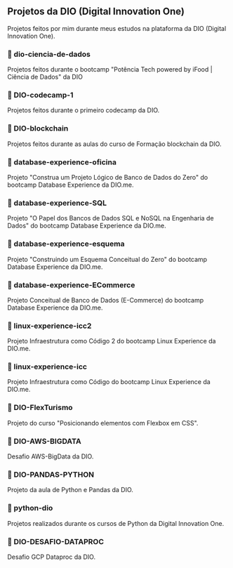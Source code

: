 ## Projetos da DIO (Digital Innovation One)

Projetos feitos por mim durante meus estudos na plataforma da DIO (Digital Innovation One).

### 📝 dio-ciencia-de-dados

Projetos feitos durante o bootcamp "Potência Tech powered by iFood | Ciência de Dados" da DIO

### 📝 DIO-codecamp-1

Projetos feitos durante o primeiro codecamp da DIO.

### 📝 DIO-blockchain

Projetos feitos durante as aulas do curso de Formação blockchain da DIO.

### 📝 database-experience-oficina

Projeto "Construa um Projeto Lógico de Banco de Dados do Zero" do bootcamp Database Experience da DIO.me.

### 📝 database-experience-SQL

Projeto "O Papel dos Bancos de Dados SQL e NoSQL na Engenharia de Dados" do bootcamp Database Experience da DIO.me.

### 📝 database-experience-esquema

Projeto "Construindo um Esquema Conceitual do Zero" do bootcamp Database Experience da DIO.me.

### 📝 database-experience-ECommerce

Projeto Conceitual de Banco de Dados (E-Commerce) do bootcamp Database Experience da DIO.me.

### 📝 linux-experience-icc2

Projeto Infraestrutura como Código 2 do bootcamp Linux Experience da DIO.me.

### 📝 linux-experience-icc

Projeto Infraestrutura como Código do bootcamp Linux Experience da DIO.me.

### 📝 DIO-FlexTurismo

Projeto do curso "Posicionando elementos com Flexbox em CSS".

### 📝 DIO-AWS-BIGDATA

Desafio AWS-BigData da DIO.

### 📝 DIO-PANDAS-PYTHON

Projeto da aula de Python e Pandas da DIO.

### 📝 python-dio

Projetos realizados durante os cursos de Python da Digital Innovation One.

### 📝 DIO-DESAFIO-DATAPROC

Desafio GCP Dataproc da DIO.
